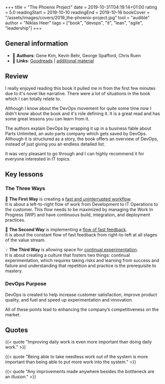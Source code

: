 +++
title = "The Phoenix Project"
date = 2019-10-31T04:19:14+01:00
rating = 5.0
readingStart = 2019-10-10
readingEnd = 2019-10-16
bookCover = "/assets/images/covers/2019_the-phoenix-project.jpg"
tool = "audible"
author = "Niklas Heer"
tags = ["book", "devops", "it", "lean", "agile", "leadership"]
+++

## General information

- :bust_in_silhouette: **Authors**: Gene Kim, Kevin Behr, George Spafford, Chris Ruen
- :link: **Links**: [Goodreads](https://www.goodreads.com/book/show/25478858-the-phoenix-project) | [additional material](https://itrevolution.com/book/the-phoenix-project/)

## Review

I really enjoyed reading this book it pulled me in from the first few minutes due to it's novel like narrative.
There were a lot of situations in the book which I can totally relate to.

Although I know about the DevOps movement for quite some time now I didn't know about the book and it's role defining it.
It is a great read and has some great lessons you can learn from it.

The authors explain DevOps by wrapping it up in a business fable about Parts Unlimited, an auto parts company which gets saved by DevOps.
Although it is structured as a story, the book offers an overview of DevOps, instead of just giving you an endless detailed list.

It was very pleasant to go through and I can highly recommend it for everyone interested in IT topics.

## Key lessons

### The Three Ways

:rocket: **The First Way** is creating a <u>fast and uninterrupted workflow</u>. <br />
It is about a left-to-right flow of work from Development to IT Operations to the customer. This flow needs to be maximized by managing the Work In Progress (WIP) and have continuous build, integration, and deployment practices.

:repeat: **The Second Way** is implementing a <u>flow of fast feedback</u>. <br />
It is about the constant flow of fast feedback from right-to-left at all stages of the value stream.

:bulb: **The Third Way** is allowing space for <u>continual experimentation</u>. <br />
It is about creating a culture that fosters two things: continual experimentation, which requires taking risks and learning from success and failure and understanding that repetition and practice is the prerequisite to mastery.

### DevOps Purpose

DevOps is created to help increase customer satisfaction, improve product quality, and fuel and speed up experimentation and innovation.

All of these points lead to enhancing the company’s competitiveness on the market.

## Quotes

{{< quote "Improving daily work is even more important than doing daily work." >}}

{{< quote "Being able to take needless work out of the system is more important than being able to put more work into the system." >}}

{{< quote "Any improvements made anywhere besides the bottleneck are an illusion." >}}
